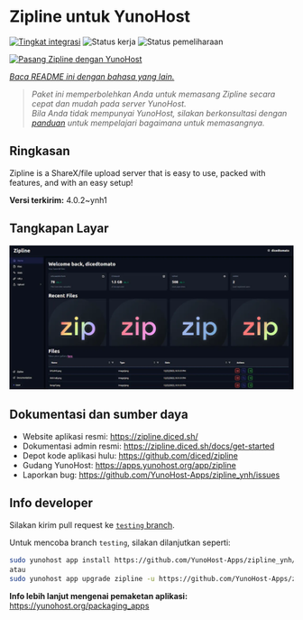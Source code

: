 <!--
N.B.: README ini dibuat secara otomatis oleh <https://github.com/YunoHost/apps/tree/master/tools/readme_generator>
Ini TIDAK boleh diedit dengan tangan.
-->

# Zipline untuk YunoHost

[![Tingkat integrasi](https://apps.yunohost.org/badge/integration/zipline)](https://ci-apps.yunohost.org/ci/apps/zipline/)
![Status kerja](https://apps.yunohost.org/badge/state/zipline)
![Status pemeliharaan](https://apps.yunohost.org/badge/maintained/zipline)

[![Pasang Zipline dengan YunoHost](https://install-app.yunohost.org/install-with-yunohost.svg)](https://install-app.yunohost.org/?app=zipline)

*[Baca README ini dengan bahasa yang lain.](./ALL_README.md)*

> *Paket ini memperbolehkan Anda untuk memasang Zipline secara cepat dan mudah pada server YunoHost.*  
> *Bila Anda tidak mempunyai YunoHost, silakan berkonsultasi dengan [panduan](https://yunohost.org/install) untuk mempelajari bagaimana untuk memasangnya.*

## Ringkasan

Zipline is a ShareX/file upload server that is easy to use, packed with features, and with an easy setup! 

**Versi terkirim:** 4.0.2~ynh1

## Tangkapan Layar

![Tangkapan Layar pada Zipline](./doc/screenshots/screenshot.png)

## Dokumentasi dan sumber daya

- Website aplikasi resmi: <https://zipline.diced.sh/>
- Dokumentasi admin resmi: <https://zipline.diced.sh/docs/get-started>
- Depot kode aplikasi hulu: <https://github.com/diced/zipline>
- Gudang YunoHost: <https://apps.yunohost.org/app/zipline>
- Laporkan bug: <https://github.com/YunoHost-Apps/zipline_ynh/issues>

## Info developer

Silakan kirim pull request ke [`testing` branch](https://github.com/YunoHost-Apps/zipline_ynh/tree/testing).

Untuk mencoba branch `testing`, silakan dilanjutkan seperti:

```bash
sudo yunohost app install https://github.com/YunoHost-Apps/zipline_ynh/tree/testing --debug
atau
sudo yunohost app upgrade zipline -u https://github.com/YunoHost-Apps/zipline_ynh/tree/testing --debug
```

**Info lebih lanjut mengenai pemaketan aplikasi:** <https://yunohost.org/packaging_apps>
